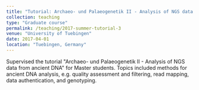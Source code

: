```yaml
---
title: "Tutorial: Archaeo- und Palaeogenetik II - Analysis of NGS data from ancient DNA"
collection: teaching
type: "Graduate course"
permalink: /teaching/2017-summer-tutorial-3
venue: "University of Tuebingen"
date: 2017-04-01
location: "Tuebingen, Germany"
---
```


Supervised the tutorial "Archaeo- und Palaeogenetik II - Analysis of NGS data from ancient DNA" for Master students. Topics included methods for ancient DNA analysis, e.g. quality assessment and filtering, read mapping, data authentication, and genotyping. 
